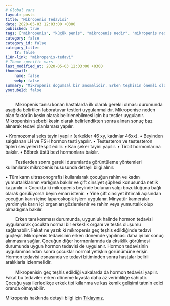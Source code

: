 ```yaml
---
# Global vars
layout: posts
title: "Mikropenis Tedavisi"
date: 2020-05-03 12:03:00 +0300
published: true
tags: ["mikropenis", "küçük penis", "mikropenis nedir", "mikropenis nedeni", "mikropenis neden olur", "küçük penis nedeni", "mikropenis sebebi", "klinefelter sendromu", "mikropenis tedavi", "mikropenis çözüm", "mikropenis hormon", "mikropenis ilaç", "küçük penis tedavi", "mikropenis ameliyat", "mikropenis hormon", "mikropenis teşhis", "mikropenis kan tahlili", "mikropenis genetik tahlili", "mikropenis estetiği", "yenidoğanda mikropenis"]
category: false
category_id: false
category_title:
    tr: false
i18n-link: "mikropenis-tedavi"
# Theme specific vars
last_modified_at: 2020-05-03 12:03:00 +0300
thumbnail:
    name: false
    webp: false
summary: "Mikropenis doğumsal bir anomalidir. Erken teşhisin önemli olduğu mikropenis hastalığı genelde maalesef geç teşhis edilir. Erken dönemde yapılan tedavi daha iyi sonuç verir."
youtubeId: false
---
```


&nbsp;&nbsp;&nbsp;&nbsp;&nbsp;&nbsp;&nbsp;&nbsp;Mikropenis tanısı konan hastalarda ilk olarak gerekli olması durumunda aşağıda belirtilen laboratuvar testleri uygulanmalıdır. Mikropenise neden olan faktörün kesin olarak belirlenebilmesi için bu testler uygulanır. Mikropenisin sebebi kesin olarak belirlendikten sonra alınan sonuç baz alınarak tedavi planlaması yapılır.

•	Kromozomal seks tayini yapılır (erkekler 46 xy, kadınlar 46xx).
•	Beyinden salgılanan LH ve FSH hormon testi yapılır.
•	Testesteron ve testesteron tipleri seviyeleri tespit edilir.
•	Kan şeker tayini yapılır.
•	Tiroit hormonlarına bakılır.
•	Böbrek üstü bezi hormonlara bakılır.

&nbsp;&nbsp;&nbsp;&nbsp;&nbsp;&nbsp;&nbsp;&nbsp;Testlerden sonra gerekli durumlarda görüntüleme yöntemleri kullanılarak mikropenis hususunda detaylı bilgi alınır.

•	Tüm karın ultrasonografisi kullanılarak çocuğun rahim ve kadın yumurtalıklarının varlığına bakılır ve çift cinsiyet şüphesi konusunda netlik kazanılır.
•	Çocukta ki mikropenis beyinde bulunan salgı bozukluğuna bağlı olarak görülüyorsa beyin emarı istenir.
•	Yine çift cinsiyet ihtimali açısından çocuğun karın içine laparoskopik işlem uygulanır. Minyatür kameralar yardımıyla karın içi organları gözlemlenir ve rahim veya yumurtalık olup olmadığına bakılır.

&nbsp;&nbsp;&nbsp;&nbsp;&nbsp;&nbsp;&nbsp;&nbsp;Erken tanı konması durumunda, uygunluk halinde hormon tedavisi uygulanarak çocukta normal bir erkeklik organı ve testis oluşumu sağlanabilir. Fakat ne yazık ki mikropenis geç teşhis edildiğinde tedavi güçleşir. Mikropenis tedavisinin erken dönemde yapılması daha iyi bir sonuç alınmasını sağlar. Çocuğun diğer hormonlarında da eksiklik görülmesi durumunda uygun hormon tedavisi de uygulanır. Hormon tedavisinin uygulanmasından sonra çocuklar normal yetişkin görünümüne erişir. Hormon tedavisi esnasında ve tedavi bitiminden sonra hastalar belirli aralıklarla izlenmelidir.

&nbsp;&nbsp;&nbsp;&nbsp;&nbsp;&nbsp;&nbsp;&nbsp;Mikropenisin geç teşhis edildiği vakalarda da hormon tedavisi yapılır. Fakat bu tedaviler erken döneme kıyasla daha az verimliliğe sahiptir. Çocuğu yaşı ilerledikçe erkek tipi kıllanma ve kas kemik gelişimi tatmin edici oranda olmayabilir.    

Mikropenis hakkında detaylı bilgi için [Tıklayınız.](https://www.onoluroloji.com/mikropenis)
